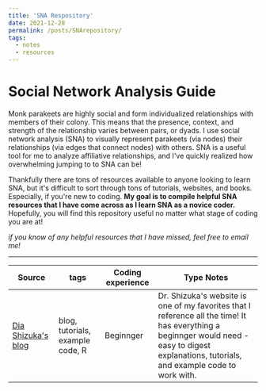 ```yaml
---
title: 'SNA Respository'
date: 2021-12-28
permalink: /posts/SNArepository/
tags:
  - notes
  - resources
---
```

Social Network Analysis Guide
======
Monk parakeets are highly social and form individualized relationships with members of their colony. This means that the presence, context, and strength of the relationship varies between pairs, or dyads. I use social network analysis (SNA) to visually represent parakeets (via nodes) their relationships (via edges that connect nodes) with others. SNA is a useful tool for me to analyze affiliative relationships, and I've quickly realized how overwhelming jumping to to SNA can be!

Thankfully there are tons of resources available to anyone looking to learn SNA, but it's difficult to sort through tons of tutorials, websites, and books. Especially, if you're new to coding. **My goal is to compile helpful SNA resources that I have come across as I learn SNA as a novice coder.** Hopefully, you will find this repository useful no matter what stage of coding you are at!

_if you know of any helpful resources that I have missed, feel free to email me!_ 

------

| Source            | tags   | Coding experience | Type Notes                                                              |
| ------------      |--------| ------------------|------------------------------------------ |
| [Dia Shizuka's blog](https://dshizuka.github.io/networkanalysis/index.html)    |  blog, tutorials, example code, R  | Beginnger | Dr. Shizuka's website is one of my favorites that I reference all the time! It has everything a beginnger would need - easy to digest explanations, tutorials, and example code to work with. |

